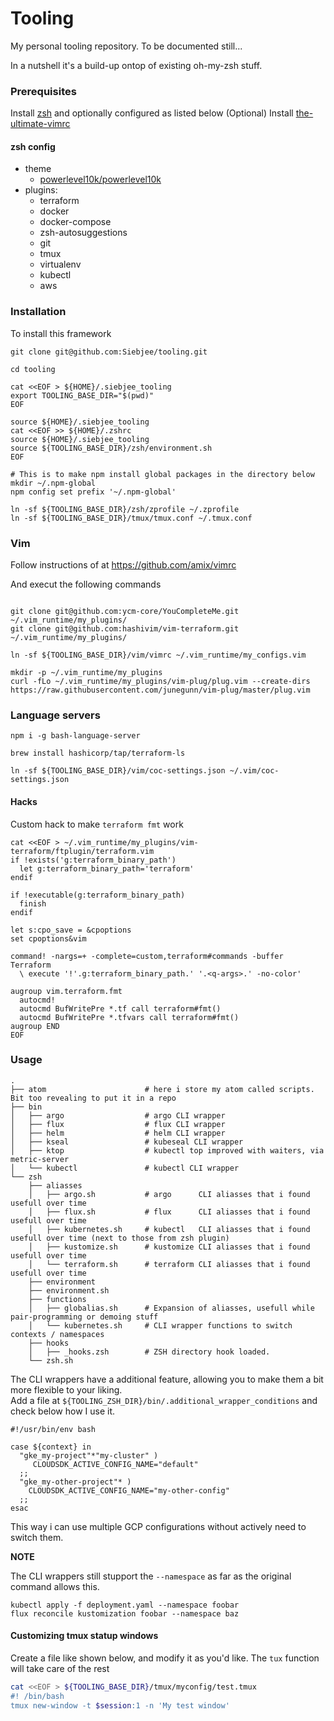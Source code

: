 Tooling
===
My personal tooling repository. To be documented still...

In a nutshell it's a build-up ontop of existing oh-my-zsh stuff.

### Prerequisites
Install [zsh](https://github.com/ohmyzsh/ohmyzsh) and optionally configured as listed below
(Optional) Install [the-ultimate-vimrc](https://github.com/amix/vimrc)

#### zsh config
* theme
  * [powerlevel10k/powerlevel10k](https://github.com/romkatv/powerlevel10k)
* plugins:
  * terraform
  * docker
  * docker-compose
  * zsh-autosuggestions
  * git
  * tmux
  * virtualenv
  * kubectl
  * aws

### Installation
To install this framework
```
git clone git@github.com:Siebjee/tooling.git

cd tooling

cat <<EOF > ${HOME}/.siebjee_tooling
export TOOLING_BASE_DIR="$(pwd)"
EOF

source ${HOME}/.siebjee_tooling
cat <<EOF >> ${HOME}/.zshrc
source ${HOME}/.siebjee_tooling
source ${TOOLING_BASE_DIR}/zsh/environment.sh
EOF

# This is to make npm install global packages in the directory below
mkdir ~/.npm-global
npm config set prefix '~/.npm-global'

ln -sf ${TOOLING_BASE_DIR}/zsh/zprofile ~/.zprofile
ln -sf ${TOOLING_BASE_DIR}/tmux/tmux.conf ~/.tmux.conf
```

### Vim
Follow instructions of at https://github.com/amix/vimrc

And execut the following commands
```

git clone git@github.com:ycm-core/YouCompleteMe.git ~/.vim_runtime/my_plugins/
git clone git@github.com:hashivim/vim-terraform.git ~/.vim_runtime/my_plugins/

ln -sf ${TOOLING_BASE_DIR}/vim/vimrc ~/.vim_runtime/my_configs.vim

mkdir -p ~/.vim_runtime/my_plugins
curl -fLo ~/.vim_runtime/my_plugins/vim-plug/plug.vim --create-dirs https://raw.githubusercontent.com/junegunn/vim-plug/master/plug.vim

```

### Language servers

```
npm i -g bash-language-server

brew install hashicorp/tap/terraform-ls

ln -sf ${TOOLING_BASE_DIR}/vim/coc-settings.json ~/.vim/coc-settings.json
```

#### Hacks
Custom hack to make `terraform fmt` work
```
cat <<EOF > ~/.vim_runtime/my_plugins/vim-terraform/ftplugin/terraform.vim
if !exists('g:terraform_binary_path')
  let g:terraform_binary_path='terraform'
endif

if !executable(g:terraform_binary_path)
  finish
endif

let s:cpo_save = &cpoptions
set cpoptions&vim

command! -nargs=+ -complete=custom,terraform#commands -buffer Terraform
  \ execute '!'.g:terraform_binary_path.' '.<q-args>.' -no-color'

augroup vim.terraform.fmt
  autocmd!
  autocmd BufWritePre *.tf call terraform#fmt()
  autocmd BufWritePre *.tfvars call terraform#fmt()
augroup END
EOF
```

### Usage

```
.
├── atom                      # here i store my atom called scripts. Bit too revealing to put it in a repo
├── bin
│   ├── argo                  # argo CLI wrapper
│   ├── flux                  # flux CLI wrapper
│   ├── helm                  # helm CLI wrapper
│   ├── kseal                 # kubeseal CLI wrapper
│   ├── ktop                  # kubectl top improved with waiters, via metric-server
│   └── kubectl               # kubectl CLI wrapper
└── zsh
    ├── aliasses
    │   ├── argo.sh           # argo      CLI aliasses that i found usefull over time
    │   ├── flux.sh           # flux      CLI aliasses that i found usefull over time
    │   ├── kubernetes.sh     # kubectl   CLI aliasses that i found usefull over time (next to those from zsh plugin)
    │   ├── kustomize.sh      # kustomize CLI aliasses that i found usefull over time
    │   └── terraform.sh      # terraform CLI aliasses that i found usefull over time
    ├── environment
    ├── environment.sh
    ├── functions
    │   ├── globalias.sh      # Expansion of aliasses, usefull while pair-programming or demoing stuff
    │   └── kubernetes.sh     # CLI wrapper functions to switch contexts / namespaces
    ├── hooks
    │   ├── _hooks.zsh        # ZSH directory hook loaded.
    └── zsh.sh
```

The CLI wrappers have a additional feature, allowing you to make them a bit more flexible to your liking.  
Add a file at `${TOOLING_ZSH_DIR}/bin/.additional_wrapper_conditions` and check below how I use it.

```
#!/usr/bin/env bash

case ${context} in
  "gke_my-project"*"my-cluster" )
     CLOUDSDK_ACTIVE_CONFIG_NAME="default"
  ;;
  "gke_my-other-project"* )
    CLOUDSDK_ACTIVE_CONFIG_NAME="my-other-config"
  ;;
esac
```

This way i can use multiple GCP configurations without actively need to switch them.

**NOTE**

The CLI wrappers still stupport the `--namespace` as far as the original command allows this.

```
kubectl apply -f deployment.yaml --namespace foobar
flux reconcile kustomization foobar --namespace baz
```

#### Customizing tmux statup windows
Create a file like shown below, and modify it as you'd like. The `tux` function will take care of the rest
```bash
cat <<EOF > ${TOOLING_BASE_DIR}/tmux/myconfig/test.tmux
#! /bin/bash
tmux new-window -t $session:1 -n 'My test window'
```

